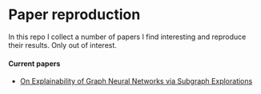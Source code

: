 # Paper reproduction

In this repo I collect a number of papers I find interesting and reproduce their results. Only out of interest.

#### Current papers
 - [On Explainability of Graph Neural Networks via Subgraph Explorations](https://arxiv.org/pdf/2102.05152)